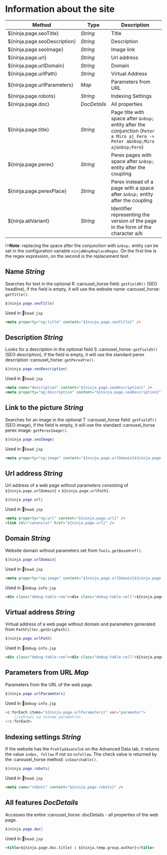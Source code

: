 # Information about the site

| Method | Type | Description |
| ---------------------------- | ------------ | ----------------------------------------------------------------------------------------------------------------------------- |
| ${ninja.page.seoTitle}       | *String*     | Title |
| ${ninja.page.seoDescription} | *String*     | Description |
| ${ninja.page.seoImage}       | *String*     | Image link |
| ${ninja.page.url}            | *String*     | Url address |
| ${ninja.page.urlDomain}      | *String*     | Domain |
| ${ninja.page.urlPath}        | *String*     | Virtual Address |
| ${ninja.page.urlParameters}  | *Map*        | Parameters from URL |
| ${ninja.page.robots}         | *String*     | Indexing Settings |
| ${ninja.page.doc}            | *DocDetails* | All properties |
| ${ninja.page.title}          | *String*     | Page title with space after `&nbsp;` entity after the conjunction (`Peter a Miro aj Fero -> Peter a&nbsp;Miro aj&nbsp;Fero`) |
| ${ninja.page.perex}          | *String*     | Perex pages with space after `&nbsp;` entity after the coupling |
| ${ninja.page.perexPlace}     | *String*     | Perex instead of a page with a space after `&nbsp;` entity after the coupling |
| ${ninja.abVariant}           | *String*     | Identifier representing the version of the page in the form of the character a/b |

!>**Note**: replacing the space after the conjunction with `&nbsp;` entity can be set in the configuration variable `ninjaNbspReplaceRegex`. On the first line is the regex expression, on the second is the replacement text.

## Name *String*

Searches for text in the optional R :carousel\_horse field: `getFieldR()` (SEO headline), if the field is empty, it will use the website name :carousel\_horse: `getTitle()`.

```java
${ninja.page.seoTitle}
```

Used in :ghost:<code>head.jsp</code>

```html
<meta property="og:title" content="${ninja.page.seoTitle}" />
```

## Description *String*

Looks for a description in the optional field S :carousel\_horse: `getFieldS()` (SEO description), if the field is empty, it will use the standard perex description :carousel\_horse: `getPerexPre()`.

```java
${ninja.page.seoDescription}
```

Used in :ghost:<code>head.jsp</code>

```html
<meta name="description" content="${ninja.page.seoDescription}" />
<meta property="og:description" content="${ninja.page.seoDescription}" />
```

## Link to the picture *String*

Searches for an image in the optional T :carousel\_horse field: `getFieldT()` (SEO image), if the field is empty, it will use the standard :carousel\_horse perex image: `getPerexImage()`.

```java
${ninja.page.seoImage}
```

Used in :ghost:<code>head.jsp</code>

```html
<meta property="og:image" content="${ninja.page.urlDomain}${ninja.page.seoImage}" />
```

## Url address *String*

Url address of a web page without parameters consisting of `${ninja.page.urlDomain}` + `${ninja.page.urlPath}`.

```java
${ninja.page.url}
```

Used in :ghost:<code>head.jsp</code>

```html
<meta property="og:url" content="${ninja.page.url}" />
<link rel="canonical" href="${ninja.page.url}" />
```

## Domain *String*

Website domain without parameters set from `Tools.getBaseHref()`.

```java
${ninja.page.urlDomain}
```

Used in :ghost:<code>head.jsp</code>

```html
<meta property="og:image" content="${ninja.page.urlDomain}${ninja.page.seoImage}" />
```

Used in :ghost:<code>debug-info.jsp</code>

```html
<div class="debug-table-row"><div class="debug-table-cell">${ninja.page.urlDomain}</div></div>
```

## Virtual address *String*

Virtual address of a web page without domain and parameters generated from `PathFilter.getOrigPath()`.

```java
${ninja.page.urlPath}
```

Used in :ghost:<code>debug-info.jsp</code>

```html
<div class="debug-table-row"><div class="debug-table-cell">${ninja.page.urlPath}</div></div>
```

## Parameters from URL *Map*

Parameters from the URL of the web page.

```java
${ninja.page.urlParameters}
```

Used in :ghost:<code>debug-info.jsp</code>

```java
<c:forEach items="${ninja.page.urlParameters}" var="parameter">
    //zobrazí sa zoznam parametrov
</c:forEach>
```

## Indexing settings *String*

If the website has the `Prehľadávateľné` on the Advanced Data tab, it returns the value `index, follow` if not so `nofollow`. The check value is returned by the :carousel\_horse method: `isSearchable()`.

```java
${ninja.page.robots}
```

Used in :ghost:<code>head.jsp</code>

```html
<meta name="robots" content="${ninja.page.robots}" />
```

## All features *DocDetails*

Accesses the entire :carousel\_horse: docDetails - all properties of the web page.

```java
${ninja.page.doc}
```

Used in :ghost:<code>head.jsp</code>

```html
<title>${ninja.page.doc.title} | ${ninja.temp.group.author}</title>
```
